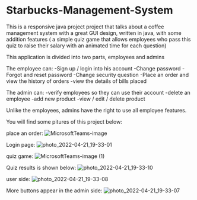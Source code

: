 # Starbucks-Management-System

This is a responsive java project project that talks about a coffee management system with a great GUI design, written in java, with some addition features 
( a simple quiz game that allows employees who pass this quiz to raise their salary with an animated time for each question)

This application is divided into two parts, employees and admins

The employee can:
  -Sign up / login into his account 
  -Change password
  -Forgot and reset password
  -Change security question
  -Place an order and view the history of orders
  -view the details of bills placed 
 
 
The admin can: 
  -verify employees so they can use their account
  -delete an employee
  -add new product
  -view / edit / delete product
  
Unlike the employees, admins have the right to use all employee features.

You will find some pitures of this project below:

place an order:
![MicrosoftTeams-image](https://user-images.githubusercontent.com/104064533/164467081-ffe05cf6-1192-4a63-bd0b-e5e7f50f063c.png)

Login page:
![photo_2022-04-21_19-33-01](https://user-images.githubusercontent.com/104064533/164508882-511b167a-8291-4be9-966c-5c035727cc42.jpg)

quiz game:
![MicrosoftTeams-image (1)](https://user-images.githubusercontent.com/104064533/164467339-b2cdeb41-f2d6-4f48-a409-57364fd8f7a9.png)

Quiz results is shown below:
![photo_2022-04-21_19-33-10](https://user-images.githubusercontent.com/104064533/164508318-b4d12231-f315-481d-acaa-19c82746c466.jpg)

user side:
![photo_2022-04-21_19-33-08](https://user-images.githubusercontent.com/104064533/164508831-6e71b7da-46ce-4d2c-8697-a8a0d96d57e0.jpg)

More buttons appear in the admin side:
![photo_2022-04-21_19-33-07](https://user-images.githubusercontent.com/104064533/164508583-80e27109-9276-4459-b828-0ae986dbd69b.jpg)


  

